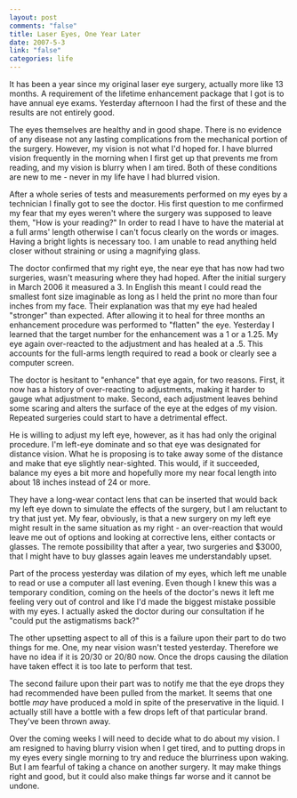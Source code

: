 ```yaml
--- 
layout: post
comments: "false"
title: Laser Eyes, One Year Later
date: 2007-5-3
link: "false"
categories: life
---
```

It has been a year since my original laser eye surgery, actually more like 13 months.  A requirement of the lifetime enhancement package that I got is to have annual eye exams.  Yesterday afternoon I had the first of these and the results are not entirely good.

The eyes themselves are healthy and in good shape.  There is no evidence of any disease not any lasting complications from the mechanical portion of the surgery.  However, my vision is not what I'd hoped for.  I have blurred vision frequently in the morning when I first get up that prevents me from reading, and my vision is blurry when I am tired.  Both of these conditions are new to me - never in my life have I had blurred vision.

After a whole series of tests and measurements performed on my eyes by a technician I finally got to see the doctor.  His first question to me confirmed my fear that my eyes weren't where the surgery was supposed to leave them, "How is your reading?"  In order to read I have to have the material at a full arms' length otherwise I can't focus clearly on the words or images.  Having a bright lights is necessary too.  I am unable to read anything held closer without straining or using a magnifying glass.

The doctor confirmed that my right eye, the near eye that has now had two surgeries, wasn't measuring where they had hoped.  After the initial surgery in March 2006 it measured a 3.  In English this meant I could read the smallest font size imaginable as long as I held the print no more than four inches from my face.  Their explanation was that my eye had healed "stronger" than expected.  After allowing it to heal for three months an enhancement procedure was performed to "flatten" the eye.  Yesterday I learned that the target number for the enhancement was a 1 or a 1.25.  My eye again over-reacted to the adjustment and has healed at a .5.  This accounts for the full-arms length required to read a book or clearly see a computer screen.

The doctor is hesitant to "enhance" that eye again, for two reasons.  First, it now has a history of over-reacting to adjustments, making it harder to gauge what adjustment to make.  Second, each adjustment leaves behind some scaring and alters the surface of the eye at the edges of my vision.  Repeated surgeries could start to have a detrimental effect.

He is willing to adjust my left eye, however, as it has had only the original procedure.  I'm left-eye dominate and so that eye was designated for distance vision.  What he is proposing is to take away some of the distance and make that eye slightly near-sighted.  This would, if it succeeded, balance my eyes a bit more and hopefully more my near focal length into about 18 inches instead of 24 or more.

They have a long-wear contact lens that can be inserted that would back my left eye down to simulate the effects of the surgery, but I am reluctant to try that just yet.  My fear, obviously, is that a new surgery on my left eye might result in the same situation as my right - an over-reaction that would leave me out of options and looking at corrective lens, either contacts or glasses.  The remote possibility that after a year, two surgeries and $3000, that I might have to buy glasses again leaves me understandably upset.

Part of the process yesterday was dilation of my eyes, which left me unable to read or use a computer all last evening.  Even though I knew this was a temporary condition, coming on the heels of the doctor's news it left me feeling very out of control and like I'd made the biggest mistake possible with my eyes.  I actually asked the doctor during our consultation if he "could put the astigmatisms back?"

The other upsetting aspect to all of this is a failure upon their part to do two things for me.  One, my near vision wasn't tested yesterday.  Therefore we have no idea if it is 20/30 or 20/80 now.  Once the drops causing the dilation have taken effect it is too late to perform that test.

The second failure upon their part was to notify me that the eye drops they had recommended have been pulled from the market.  It seems that one bottle <em>may</em> have produced a mold in spite of the preservative in the liquid.  I actually still have a bottle with a few drops left of that particular brand.  They've been thrown away.

Over the coming weeks I will need to decide what to do about my vision.  I am resigned to having blurry vision when I get tired, and to putting drops in my eyes every single morning to try and reduce the blurriness upon waking.  But I am fearful of taking a chance on another surgery.  It may make things right and good, but it could also make things far worse and it cannot be undone.
